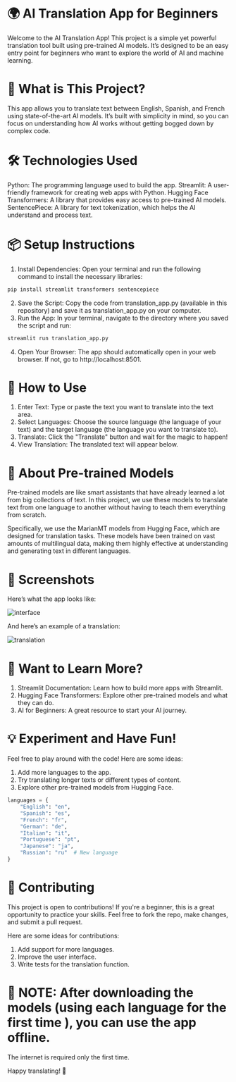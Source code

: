 # 🌍 AI Translation App for Beginners

Welcome to the AI Translation App! This project is a simple yet powerful translation tool built using pre-trained AI models.
 It’s designed to be an easy entry point for beginners who want to explore the world of AI and machine learning.


# 🚀 What is This Project?

This app allows you to translate text between English, Spanish, and French using state-of-the-art AI models. 
It’s built with simplicity in mind, so you can focus on understanding how AI works without getting bogged down by complex code.


# 🛠️ Technologies Used
Python: The programming language used to build the app.
Streamlit: A user-friendly framework for creating web apps with Python.
Hugging Face Transformers: A library that provides easy access to pre-trained AI models.
SentencePiece: A library for text tokenization, which helps the AI understand and process text.


# 📦 Setup Instructions
1. Install Dependencies: Open your terminal and run the following command to install the necessary libraries:
```python
pip install streamlit transformers sentencepiece
```
2. Save the Script: Copy the code from translation_app.py (available in this repository) and save it as translation_app.py on your computer.
3. Run the App: In your terminal, navigate to the directory where you saved the script and run:
```python
streamlit run translation_app.py
```
4. Open Your Browser: The app should automatically open in your web browser. If not, go to http://localhost:8501.



# 🎉 How to Use
1. Enter Text: Type or paste the text you want to translate into the text area.
2. Select Languages: Choose the source language (the language of your text) and the target language (the language you want to translate to).
3. Translate: Click the "Translate" button and wait for the magic to happen!
4. View Translation: The translated text will appear below.


   
# 🤖 About Pre-trained Models
Pre-trained models are like smart assistants that have already learned a lot from big collections of text. 
In this project, we use these models to translate text from one language to another without having to teach them everything from scratch.

Specifically, we use the MarianMT models from Hugging Face, which are designed for translation tasks. 
These models have been trained on vast amounts of multilingual data, making them highly effective at understanding and generating text in different languages.



# 📸 Screenshots
Here’s what the app looks like:

![interface](https://github.com/user-attachments/assets/10639ee0-049a-4e19-a609-04f7d8a2a6ed)

And here’s an example of a translation:

![translation](https://github.com/user-attachments/assets/1de5717e-0358-4ac7-afb7-c6143097896a)



# 🌟 Want to Learn More?
1. Streamlit Documentation: Learn how to build more apps with Streamlit.
2. Hugging Face Transformers: Explore other pre-trained models and what they can do.
3. AI for Beginners: A great resource to start your AI journey.



# 💡 Experiment and Have Fun!
Feel free to play around with the code! Here are some ideas:

1. Add more languages to the app.
2. Try translating longer texts or different types of content.
3. Explore other pre-trained models from Hugging Face.

```python
languages = {
    "English": "en",
    "Spanish": "es",
    "French": "fr",
    "German": "de",
    "Italian": "it",
    "Portuguese": "pt",
    "Japanese": "ja",
    "Russian": "ru"  # New language
}
```




# 🤝 Contributing
This project is open to contributions! If you're a beginner, this is a great opportunity to practice your skills. 
Feel free to fork the repo, make changes, and submit a pull request.

Here are some ideas for contributions:

1. Add support for more languages.
2. Improve the user interface.
3. Write tests for the translation function.

# 🔴 NOTE: After downloading the models (using each language for the first time ), you can use the app offline.
 The internet is required only the first time.

Happy translating! 🎉


